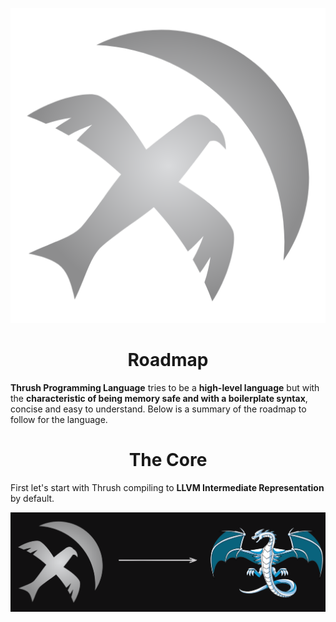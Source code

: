 <p align="center">
  <img src= "https://github.com/Thrush-Lang/.github/blob/main/assets/Thrush.png" alt= "logo" style= "width: 2hv; height: 2hv;"> </img>
</p>

<h1 align="center">Roadmap</h1> 

**Thrush Programming Language** tries to be a **high-level language** but with the **characteristic of being memory safe and with a boilerplate syntax**, concise and easy to understand. Below is a summary of the roadmap to follow for the language.

<h1 align="center">The Core</h1>

First let's start with Thrush compiling to **LLVM Intermediate Representation** by default.

<p align="center">
  <img src= "https://github.com/Thrush-Lang/Roadmap/blob/master/assets/llvm.png" alt= "llvm" style= "width: 1hv; height: 1hv;"> </img>
</p>
